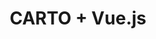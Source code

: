 ---
title: CARTO + Vue.js
description: "Build applications using CARTO & Vue.js."
icon: "/img/icons/vue.png"

url: vue
indexPage: "getting-started.md"

menu:
  - title: "Getting Started"
  - title: "Whats New"
---